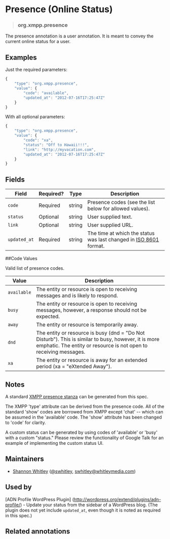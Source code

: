 <!-- give your annotation a title -->
# Presence (Online Status) 

<!-- specify the "type" for your annotation -->
> ### org.xmpp.presence

<!-- provide a description of what your annotation represents -->
The presence annotation is a user annotation.  It is meant to convey the current online status for a user.

<!-- provide at least one example of what your annotation might look like in the wild -->
## Examples

Just the required parameters:

~~~ js
{
    "type": "org.xmpp.presence",
    "value": {
        "code": "available",
        "updated_at": "2012-07-16T17:25:47Z"
    }
}
~~~

With all optional parameters:

~~~ js
{
    "type": "org.xmpp.presence",
    "value": {
        "code": "xa",
        "status": "Off to Hawaii!!!",
        "link": "http://myvacation.com",
        "updated_at": "2012-07-16T17:25:47Z"
    }
}
~~~

<!-- provide a complete description of the fields in the "value" object for your annotation -->
## Fields

| Field                 | Required? | Type    | Description                                                                                                              |
| -----                 | --------- | ----    | -----------                                                                                                              |
| `code`            | Required  | string | Presence codes (see the list below for allowed values). |
| `status`           | Optional  | string | User supplied text.                                 |
| `link`            | Optional  | string | User supplied URL.                                                    |
| `updated_at` | Required  | string | The time at which the status was last changed in [ISO 8601](http://en.wikipedia.org/wiki/ISO_8601) format.                    |


##Code Values

Valid list of presence codes.

| Value    | Description |
| -----                 | --------- |
| `available` | The entity or resource is open to receiving messages and is likely to respond. |
| `busy` | The entity or resource is open to receiving messages, however, a response should not be expected. |
| `away` | The entity or resource is temporarily away. |
| `dnd` | The entity or resource is busy (dnd = "Do Not Disturb").  This is similar to busy, however, it is more emphatic. The entity or resource is not open to receiving messages. |
| `xa` | The entity or resource is away for an extended period (xa = "eXtended Away"). |

## Notes  

A standard [XMPP presence stanza](http://tools.ietf.org/html/rfc6121#section-4.7) can be generated from this spec.

The XMPP 'type' attribute can be derived from the presence code.  All of the standard 'show' codes are borrowed from XMPP except 'chat' -- which can be assumed in the 'available' code.  The 'show' attribute has been changed to 'code' for clarity.

A custom status can be generated by using codes of 'available' or 'busy' with a custom "status."  Please review the functionality of Google Talk for an example of implementing the custom status UI.


<!-- provide a way to contact you -->
## Maintainers
* [Shannon Whitley](http://voiceoftech.com) ([@swhitley](https://alpha.app.net/swhitley), [swhitley@whitleymedia.com](mailto:swhitley@whitleymedia.com))

<!-- provide references to compatible apps / service -->
## Used by

[ADN Profile WordPress Plugin] (http://wordpress.org/extend/plugins/adn-profile/) - Update your status from the sidebar of a WordPress blog.  (The plugin does not yet include `updated_at`, even though it is noted as required in this spec.)

<!-- provide references to related annotations -->
## Related annotations
 

